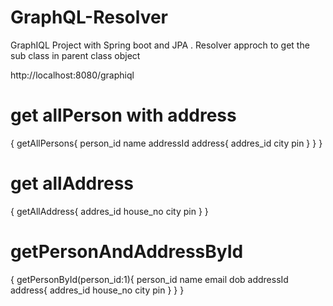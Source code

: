 # GraphQL-Resolver
GraphIQL Project with Spring boot and JPA . Resolver approch to get the sub class in parent class object

http://localhost:8080/graphiql

# get allPerson with address
{
   getAllPersons{
    person_id
    name
    addressId
    address{
      addres_id
      city
      pin
    }
  }
}	

# get allAddress
{
  getAllAddress{
   addres_id
     house_no
    city
    pin
   }
}	

# getPersonAndAddressById

{
  getPersonById(person_id:1){
    person_id
    name
    email
    dob
    addressId
    address{
      addres_id
      house_no
      city
      pin
    }
  }
}	
